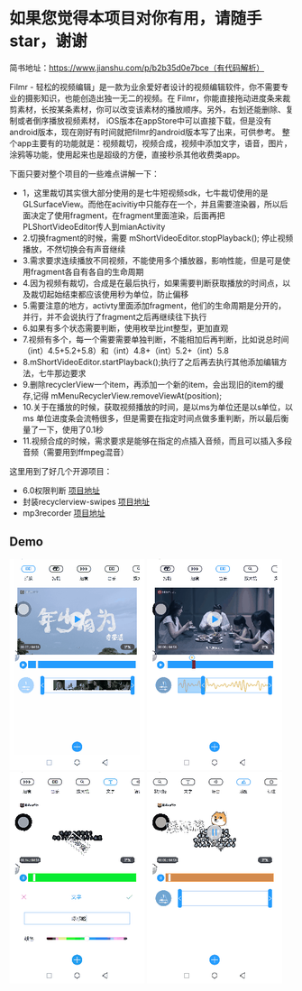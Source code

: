 # 如果您觉得本项目对你有用，请随手star，谢谢
简书地址：https://www.jianshu.com/p/b2b35d0e7bce（有代码解析）


Filmr - 轻松的视频编辑」是一款为业余爱好者设计的视频编辑软件，你不需要专业的摄影知识，也能创造出独一无二的视频。在 Filmr，你能直接拖动进度条来裁剪素材，长按某条素材，你可以改变该素材的播放顺序。另外，右划还能删除、复制或者倒序播放视频素材，
iOS版本在appStore中可以直接下载，但是没有android版本，现在刚好有时间就把filmr的android版本写了出来，可供参考。
整个app主要有的功能就是：视频裁切，视频合成，视频中添加文字，语音，图片，涂鸦等功能，使用起来也是超级的方便，直接秒杀其他收费类app。

下面只要对整个项目的一些难点讲解一下：
 * 1，这里裁切其实很大部分使用的是七牛短视频sdk，七牛裁切使用的是GLSurfaceView。而他在acivitiy中只能存在一个，并且需要渲染器，所以后面决定了使用fragment，在fragment里面渲染，后面再把PLShortVideoEditor传人到mianActivity
 * 2.切换fragment的时候，需要 mShortVideoEditor.stopPlayback(); 停止视频播放，不然切换会有声音继续
 * 3.需求要求连续播放不同视频，不能使用多个播放器，影响性能，但是可是使用fragment各自有各自的生命周期
 * 4.因为视频有裁切，合成是在最后执行，如果需要判断获取播放的时间点，以及裁切起始结束都应该使用秒为单位，防止偏移
 * 5.需要注意的地方，activty里面添加fragment，他们的生命周期是分开的，并行，并不会说执行了fragment之后再继续往下执行
 * 6.如果有多个状态需要判断，使用枚举比int整型，更加直观
 * 7.视频有多个，每一个需要需要单独判断，不能相加后再判断，比如说总时间 （int）4.5+5.2+5.8）和（int）4.8+（int）5.2+（int）5.8
 * 8.mShortVideoEditor.startPlayback();执行了之后再去执行其他添加编辑方法，七牛那边要求
 * 9.删除recyclerView一个item，再添加一个新的item，会出现旧的item的缓存,记得 mMenuRecyclerView.removeViewAt(position);
 * 10.关于在播放的时候，获取视频播放的时间，是以ms为单位还是以s单位，以ms 单位进度条会流畅很多，但是需要在指定时间点做多重判断，所以最后衡量了一下，使用了0.1秒
 * 11.视频合成的时候，需求要求是能够在指定的点插入音频，而且可以插入多段音频（需要用到ffmpeg混音）


这里用到了好几个开源项目：
* 6.0权限判断 [项目地址](https://github.com/tangpeng/EsayPermissions)
*  封装recyclerview-swipes  [项目地址](https://github.com/yanzhenjie/SwipeRecyclerView)
* mp3recorder  [项目地址](https://github.com/GavinCT/AndroidMP3Recorder)

## Demo
![Demo](/pic/cut.gif)
![Demo](/pic/music.gif)
![Demo](/pic/wenzi.gif)
![Demo](/pic/tietu.gif)
